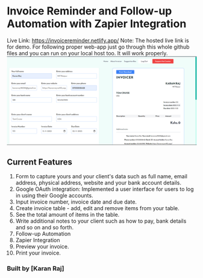 # Invoice Reminder and Follow-up Automation with Zapier Integration
Live Link: https://invoicereminder.netlify.app/
Note: The hosted live link is for demo.
For following proper web-app just go through this whole github files and you can run on your local host too. It will work properly.
![alt](./Screenshot.png)

## Current Features

1. Form to capture yours and your client's data such as full name, email address, physical address, website and your bank account details.
2. Google OAuth integration: Implemented a user interface for users to log in using their Google accounts.
3. Input invoice number, invoice date and due date.
4. Create invoice table - add, edit and remove items from your table.
5. See the total amount of items in the table.
6. Write additional notes to your client such as how to pay, bank details and so on and so forth.
7. Follow-up Automation
8. Zapier Integration
9. Preview your invoice.
10. Print your invoice.

### Built by [Karan Raj]
